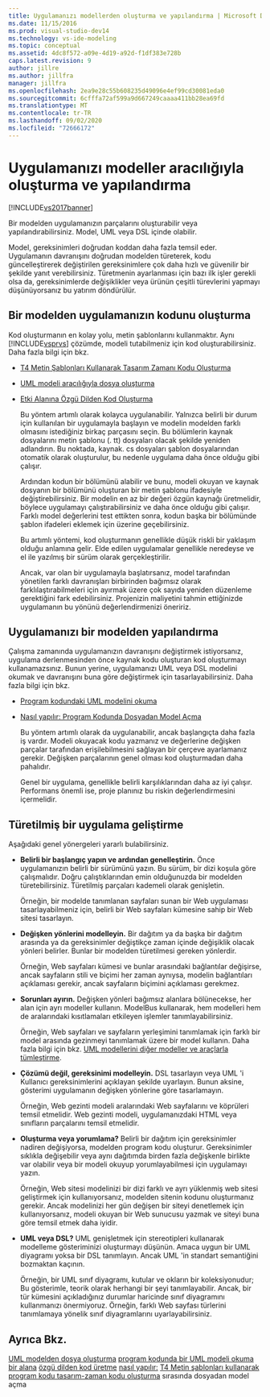 ```yaml
---
title: Uygulamanızı modellerden oluşturma ve yapılandırma | Microsoft Docs
ms.date: 11/15/2016
ms.prod: visual-studio-dev14
ms.technology: vs-ide-modeling
ms.topic: conceptual
ms.assetid: 4dc8f572-a09e-4d19-a92d-f1df383e728b
caps.latest.revision: 9
author: jillre
ms.author: jillfra
manager: jillfra
ms.openlocfilehash: 2ea9e28c55b608235d49096e4ef99cd30081eda0
ms.sourcegitcommit: 6cfffa72af599a9d667249caaaa411bb28ea69fd
ms.translationtype: MT
ms.contentlocale: tr-TR
ms.lasthandoff: 09/02/2020
ms.locfileid: "72666172"
---
```

# <a name="generate-and-configure-your-app-from-models"></a>Uygulamanızı modeller aracılığıyla oluşturma ve yapılandırma
[!INCLUDE[vs2017banner](../includes/vs2017banner.md)]

Bir modelden uygulamanızın parçalarını oluşturabilir veya yapılandırabilirsiniz. Model, UML veya DSL içinde olabilir.

 Model, gereksinimleri doğrudan koddan daha fazla temsil eder. Uygulamanın davranışını doğrudan modelden türeterek, kodu güncelleştirerek değiştirilen gereksinimlere çok daha hızlı ve güvenilir bir şekilde yanıt verebilirsiniz. Türetmenin ayarlanması için bazı ilk işler gerekli olsa da, gereksinimlerde değişiklikler veya ürünün çeşitli türevlerini yapmayı düşünüyorsanız bu yatırım döndürülür.

## <a name="generating-the-code-of-your-application-from-a-model"></a>Bir modelden uygulamanızın kodunu oluşturma
 Kod oluşturmanın en kolay yolu, metin şablonlarını kullanmaktır. Aynı [!INCLUDE[vsprvs](../includes/vsprvs-md.md)] çözümde, modeli tutabilmeniz için kod oluşturabilirsiniz. Daha fazla bilgi için bkz.

- [T4 Metin Şablonları Kullanarak Tasarım Zamanı Kodu Oluşturma](../modeling/design-time-code-generation-by-using-t4-text-templates.md)

- [UML modeli aracılığıyla dosya oluşturma](../modeling/generate-files-from-a-uml-model.md)

- [Etki Alanına Özgü Dilden Kod Oluşturma](../modeling/generating-code-from-a-domain-specific-language.md)

  Bu yöntem artımlı olarak kolayca uygulanabilir. Yalnızca belirli bir durum için kullanılan bir uygulamayla başlayın ve modelin modelden farklı olmasını istediğiniz birkaç parçasını seçin. Bu bölümlerin kaynak dosyalarını metin şablonu (. tt) dosyaları olacak şekilde yeniden adlandırın. Bu noktada, kaynak. cs dosyaları şablon dosyalarından otomatik olarak oluşturulur, bu nedenle uygulama daha önce olduğu gibi çalışır.

  Ardından kodun bir bölümünü alabilir ve bunu, modeli okuyan ve kaynak dosyanın bir bölümünü oluşturan bir metin şablonu ifadesiyle değiştirebilirsiniz. Bir modelin en az bir değeri özgün kaynağı üretmelidir, böylece uygulamayı çalıştırabilirsiniz ve daha önce olduğu gibi çalışır. Farklı model değerlerini test ettikten sonra, kodun başka bir bölümünde şablon ifadeleri eklemek için üzerine geçebilirsiniz.

  Bu artımlı yöntemi, kod oluşturmanın genellikle düşük riskli bir yaklaşım olduğu anlamına gelir. Elde edilen uygulamalar genellikle neredeyse ve el ile yazılmış bir sürüm olarak gerçekleştirilir.

  Ancak, var olan bir uygulamayla başlatırsanız, model tarafından yönetilen farklı davranışları birbirinden bağımsız olarak farklılaştırabilmeleri için ayırmak üzere çok sayıda yeniden düzenleme gerektiğini fark edebilirsiniz. Projenizin maliyetini tahmin ettiğinizde uygulamanın bu yönünü değerlendirmenizi öneririz.

## <a name="configuring-your-application-from-a-model"></a>Uygulamanızı bir modelden yapılandırma
 Çalışma zamanında uygulamanızın davranışını değiştirmek istiyorsanız, uygulama derlenmesinden önce kaynak kodu oluşturan kod oluşturmayı kullanamazsınız. Bunun yerine, uygulamanızı UML veya DSL modelini okumak ve davranışını buna göre değiştirmek için tasarlayabilirsiniz. Daha fazla bilgi için bkz.

- [Program kodundaki UML modelini okuma](../modeling/read-a-uml-model-in-program-code.md)

- [Nasıl yapılır: Program Kodunda Dosyadan Model Açma](../modeling/how-to-open-a-model-from-file-in-program-code.md)

  Bu yöntem artımlı olarak da uygulanabilir, ancak başlangıçta daha fazla iş vardır. Modeli okuyacak kodu yazmanız ve değerlerine değişken parçalar tarafından erişilebilmesini sağlayan bir çerçeve ayarlamanız gerekir. Değişken parçalarının genel olması kod oluşturmadan daha pahalıdır.

  Genel bir uygulama, genellikle belirli karşılıklarından daha az iyi çalışır. Performans önemli ise, proje planınız bu riskin değerlendirmesini içermelidir.

## <a name="developing-a-derived-application"></a>Türetilmiş bir uygulama geliştirme
 Aşağıdaki genel yönergeleri yararlı bulabilirsiniz.

- **Belirli bir başlangıç yapın ve ardından genelleştirin.** Önce uygulamanızın belirli bir sürümünü yazın. Bu sürüm, bir dizi koşula göre çalışmalıdır. Doğru çalıştıklarından emin olduğunuzda bir modelden türetebilirsiniz. Türetilmiş parçaları kademeli olarak genişletin.

     Örneğin, bir modelde tanımlanan sayfaları sunan bir Web uygulaması tasarlayabilmeniz için, belirli bir Web sayfaları kümesine sahip bir Web sitesi tasarlayın.

- **Değişken yönlerini modelleyin.** Bir dağıtım ya da başka bir dağıtım arasında ya da gereksinimler değiştikçe zaman içinde değişiklik olacak yönleri belirler. Bunlar bir modelden türetilmesi gereken yönlerdir.

     Örneğin, Web sayfaları kümesi ve bunlar arasındaki bağlantılar değişirse, ancak sayfaların stili ve biçimi her zaman aynıysa, modelin bağlantıları açıklaması gerekir, ancak sayfaların biçimini açıklaması gerekmez.

- **Sorunları ayırın.** Değişken yönleri bağımsız alanlara bölünecekse, her alan için ayrı modeller kullanın. ModelBus kullanarak, hem modelleri hem de aralarındaki kısıtlamaları etkileyen işlemler tanımlayabilirsiniz.

     Örneğin, Web sayfaları ve sayfaların yerleşimini tanımlamak için farklı bir model arasında gezinmeyi tanımlamak üzere bir model kullanın. Daha fazla bilgi için bkz. [UML modellerini diğer modeller ve araçlarla tümleştirme](../modeling/integrate-uml-models-with-other-models-and-tools.md).

- **Çözümü değil, gereksinimi modelleyin.** DSL tasarlayın veya UML 'i Kullanıcı gereksinimlerini açıklayan şekilde uyarlayın. Bunun aksine, gösterimi uygulamanın değişken yönlerine göre tasarlamayın.

     Örneğin, Web gezinti modeli aralarındaki Web sayfalarını ve köprüleri temsil etmelidir. Web gezinti modeli, uygulamanızdaki HTML veya sınıfların parçalarını temsil etmelidir.

- **Oluşturma veya yorumlama?** Belirli bir dağıtım için gereksinimler nadiren değişiyorsa, modelden program kodu oluşturur. Gereksinimler sıklıkla değişebilir veya aynı dağıtımda birden fazla değişkenle birlikte var olabilir veya bir modeli okuyup yorumlayabilmesi için uygulamayı yazın.

     Örneğin, Web sitesi modelinizi bir dizi farklı ve ayrı yüklenmiş web sitesi geliştirmek için kullanıyorsanız, modelden sitenin kodunu oluşturmanız gerekir. Ancak modelinizi her gün değişen bir siteyi denetlemek için kullanıyorsanız, modeli okuyan bir Web sunucusu yazmak ve siteyi buna göre temsil etmek daha iyidir.

- **UML veya DSL?** UML genişletmek için stereotipleri kullanarak modelleme gösteriminizi oluşturmayı düşünün. Amaca uygun bir UML diyagramı yoksa bir DSL tanımlayın. Ancak UML 'in standart semantiğini bozmaktan kaçının.

     Örneğin, bir UML sınıf diyagramı, kutular ve okların bir koleksiyonudur; Bu gösterimle, teorik olarak herhangi bir şeyi tanımlayabilir. Ancak, bir tür kümesini açıkladığınız durumlar haricinde sınıf diyagramını kullanmanızı önermiyoruz. Örneğin, farklı Web sayfası türlerini tanımlamaya yönelik sınıf diyagramlarını uyarlayabilirsiniz.

## <a name="see-also"></a>Ayrıca Bkz.
 [UML modelden dosya oluşturma](../modeling/generate-files-from-a-uml-model.md) [program kodunda bir UML modeli okuma bir alana](../modeling/read-a-uml-model-in-program-code.md) [özgü dilden kod üretme](../modeling/generating-code-from-a-domain-specific-language.md) [nasıl yapılır:](../modeling/how-to-open-a-model-from-file-in-program-code.md) [T4 Metin şablonları kullanarak program kodu tasarım-zaman kodu oluşturma](../modeling/design-time-code-generation-by-using-t4-text-templates.md) sırasında dosyadan model açma
